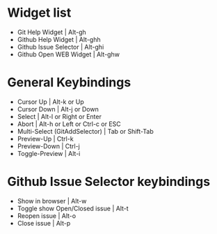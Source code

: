 # Widget list
- Git Help Widget               | Alt-gh
- Github Help Widget            | Alt-ghh
- Github Issue Selector         | Alt-ghi
- Github Open WEB Widget        | Alt-ghw

# General Keybindings
- Cursor Up                     | Alt-k or Up
- Cursor Down                   | Alt-j or Down
- Select                        | Alt-l or Right or Enter
- Abort                         | Alt-h or Left or Ctrl-c or ESC
- Multi-Select (GitAddSelector) | Tab or Shift-Tab
- Preview-Up                    | Ctrl-k
- Preview-Down                  | Ctrl-j
- Toggle-Preview                | Alt-i

# Github Issue Selector keybindings
- Show in browser               | Alt-w
- Toggle show Open/Closed issue | Alt-t
- Reopen issue                  | Alt-o
- Close issue                   | Alt-p

